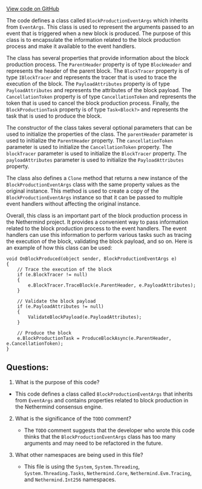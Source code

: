 [View code on GitHub](https://github.com/nethermindeth/nethermind/Nethermind.Consensus/Producers/BlockProductionEventArgs.cs)

The code defines a class called `BlockProductionEventArgs` which inherits from `EventArgs`. This class is used to represent the arguments passed to an event that is triggered when a new block is produced. The purpose of this class is to encapsulate the information related to the block production process and make it available to the event handlers.

The class has several properties that provide information about the block production process. The `ParentHeader` property is of type `BlockHeader` and represents the header of the parent block. The `BlockTracer` property is of type `IBlockTracer` and represents the tracer that is used to trace the execution of the block. The `PayloadAttributes` property is of type `PayloadAttributes` and represents the attributes of the block payload. The `CancellationToken` property is of type `CancellationToken` and represents the token that is used to cancel the block production process. Finally, the `BlockProductionTask` property is of type `Task<Block?>` and represents the task that is used to produce the block.

The constructor of the class takes several optional parameters that can be used to initialize the properties of the class. The `parentHeader` parameter is used to initialize the `ParentHeader` property. The `cancellationToken` parameter is used to initialize the `CancellationToken` property. The `blockTracer` parameter is used to initialize the `BlockTracer` property. The `payloadAttributes` parameter is used to initialize the `PayloadAttributes` property.

The class also defines a `Clone` method that returns a new instance of the `BlockProductionEventArgs` class with the same property values as the original instance. This method is used to create a copy of the `BlockProductionEventArgs` instance so that it can be passed to multiple event handlers without affecting the original instance.

Overall, this class is an important part of the block production process in the Nethermind project. It provides a convenient way to pass information related to the block production process to the event handlers. The event handlers can use this information to perform various tasks such as tracing the execution of the block, validating the block payload, and so on. Here is an example of how this class can be used:

```
void OnBlockProduced(object sender, BlockProductionEventArgs e)
{
    // Trace the execution of the block
    if (e.BlockTracer != null)
    {
        e.BlockTracer.TraceBlock(e.ParentHeader, e.PayloadAttributes);
    }

    // Validate the block payload
    if (e.PayloadAttributes != null)
    {
        ValidateBlockPayload(e.PayloadAttributes);
    }

    // Produce the block
    e.BlockProductionTask = ProduceBlockAsync(e.ParentHeader, e.CancellationToken);
}
```
## Questions: 
 1. What is the purpose of this code?
   - This code defines a class called `BlockProductionEventArgs` that inherits from `EventArgs` and contains properties related to block production in the Nethermind consensus engine.

2. What is the significance of the `TODO` comment?
   - The `TODO` comment suggests that the developer who wrote this code thinks that the `BlockProductionEventArgs` class has too many arguments and may need to be refactored in the future.

3. What other namespaces are being used in this file?
   - This file is using the `System`, `System.Threading`, `System.Threading.Tasks`, `Nethermind.Core`, `Nethermind.Evm.Tracing`, and `Nethermind.Int256` namespaces.